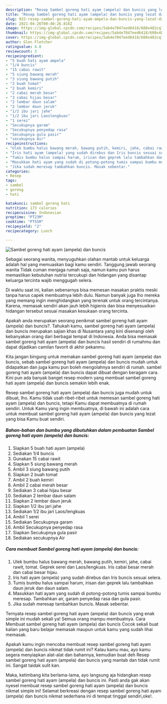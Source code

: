 ```yaml
---
description: "Resep Sambel goreng hati ayam (ampela) dan buncis yang lezat dan Mudah Dibuat"
title: "Resep Sambel goreng hati ayam (ampela) dan buncis yang lezat dan Mudah Dibuat"
slug: 933-resep-sambel-goreng-hati-ayam-ampela-dan-buncis-yang-lezat-dan-mudah-dibuat
date: 2021-04-26T00:40:26.816Z
image: https://img-global.cpcdn.com/recipes/5ab4e7047eed6418/680x482cq70/sambel-goreng-hati-ayam-ampela-dan-buncis-foto-resep-utama.jpg
thumbnail: https://img-global.cpcdn.com/recipes/5ab4e7047eed6418/680x482cq70/sambel-goreng-hati-ayam-ampela-dan-buncis-foto-resep-utama.jpg
cover: https://img-global.cpcdn.com/recipes/5ab4e7047eed6418/680x482cq70/sambel-goreng-hati-ayam-ampela-dan-buncis-foto-resep-utama.jpg
author: Glen Fletcher
ratingvalue: 4.8
reviewcount: 3
recipeingredient:
- "5 buah hati ayam ampela"
- "1/4 buncis"
- "15 cabai rawit"
- "5 siung bawang merah"
- "3 siung bawang putih"
- "2 buah tomat"
- "2 buah kemiri"
- "2 cabai merah besar"
- "3 cabai hijau besar"
- "2 lembar daun salam"
- "2 lembar daun jeruk"
- "1/2 ibu jari jahe"
- "1/2 ibu jari Laoslengkuas"
- "1 serei"
- "Secukupnya garam"
- "Secukupnya penyedap rasa"
- "Secukupnya gula pasir"
- "secukupnya Air"
recipeinstructions:
- "Ulek bumbu halus bawang merah, bawang putih, kemiri, jahe, cabai rawit, tomat. Geprek serei dan Laos/lengkuas. Iris cabai besar merah dan cabai besar hijau."
- "Iris hati ayam (ampela) yang sudah direbus dan Iris buncis sesuai selera."
- "Tumis bumbu halus sampai harum, irisan dan geprek lalu tambahkan daun jeruk dan daun salam."
- "Masukkan hati ayam yang sudah di potong-potong tumis sampai bumbu meresap. Tambahkan air, garam penyedap rasa dan gula pasir."
- "Jika sudah meresap tambahkan buncis. Masak sebentar."
categories:
- Resep
tags:
- sambel
- goreng
- hati

katakunci: sambel goreng hati 
nutrition: 173 calories
recipecuisine: Indonesian
preptime: "PT23M"
cooktime: "PT55M"
recipeyield: "2"
recipecategory: Lunch

---
```



![Sambel goreng hati ayam (ampela) dan buncis](https://img-global.cpcdn.com/recipes/5ab4e7047eed6418/680x482cq70/sambel-goreng-hati-ayam-ampela-dan-buncis-foto-resep-utama.jpg)

Sebagai seorang wanita, menyuguhkan olahan mantab untuk keluarga adalah hal yang memuaskan bagi kamu sendiri. Tanggung jawab seorang  wanita Tidak cuman menjaga rumah saja, namun kamu pun harus memastikan kebutuhan nutrisi tercukupi dan hidangan yang disantap keluarga tercinta wajib menggugah selera.

Di waktu  saat ini, kalian sebenarnya bisa memesan masakan praktis meski tanpa harus capek membuatnya lebih dulu. Namun banyak juga lho mereka yang memang ingin menghidangkan yang terenak untuk orang tercintanya. Karena, memasak sendiri akan jauh lebih higienis dan bisa menyesuaikan hidangan tersebut sesuai masakan kesukaan orang tercinta. 



Apakah anda merupakan seorang penikmat sambel goreng hati ayam (ampela) dan buncis?. Tahukah kamu, sambel goreng hati ayam (ampela) dan buncis merupakan sajian khas di Nusantara yang kini disenangi oleh kebanyakan orang dari berbagai tempat di Indonesia. Anda bisa memasak sambel goreng hati ayam (ampela) dan buncis hasil sendiri di rumahmu dan dapat dijadikan camilan favorit di akhir pekanmu.

Kita jangan bingung untuk memakan sambel goreng hati ayam (ampela) dan buncis, sebab sambel goreng hati ayam (ampela) dan buncis mudah untuk didapatkan dan juga kamu pun boleh mengolahnya sendiri di rumah. sambel goreng hati ayam (ampela) dan buncis dapat dibuat dengan beragam cara. Kini pun ada banyak banget resep modern yang membuat sambel goreng hati ayam (ampela) dan buncis semakin lebih enak.

Resep sambel goreng hati ayam (ampela) dan buncis juga mudah untuk dibuat, lho. Kamu tidak usah ribet-ribet untuk memesan sambel goreng hati ayam (ampela) dan buncis, tetapi Kamu dapat membuatnya di rumah sendiri. Untuk Kamu yang ingin membuatnya, di bawah ini adalah cara untuk membuat sambel goreng hati ayam (ampela) dan buncis yang lezat yang bisa Kamu buat sendiri.

<!--inarticleads1-->

##### Bahan-bahan dan bumbu yang dibutuhkan dalam pembuatan Sambel goreng hati ayam (ampela) dan buncis:

1. Siapkan 5 buah hati ayam (ampela)
1. Sediakan 1/4 buncis
1. Gunakan 15 cabai rawit
1. Siapkan 5 siung bawang merah
1. Ambil 3 siung bawang putih
1. Siapkan 2 buah tomat
1. Ambil 2 buah kemiri
1. Ambil 2 cabai merah besar
1. Sediakan 3 cabai hijau besar
1. Sediakan 2 lembar daun salam
1. Siapkan 2 lembar daun jeruk
1. Siapkan 1/2 ibu jari jahe
1. Sediakan 1/2 ibu jari Laos/lengkuas
1. Ambil 1 serei
1. Sediakan Secukupnya garam
1. Ambil Secukupnya penyedap rasa
1. Siapkan Secukupnya gula pasir
1. Sediakan secukupnya Air




<!--inarticleads2-->

##### Cara membuat Sambel goreng hati ayam (ampela) dan buncis:

1. Ulek bumbu halus bawang merah, bawang putih, kemiri, jahe, cabai rawit, tomat. Geprek serei dan Laos/lengkuas. Iris cabai besar merah dan cabai besar hijau.
1. Iris hati ayam (ampela) yang sudah direbus dan Iris buncis sesuai selera.
1. Tumis bumbu halus sampai harum, irisan dan geprek lalu tambahkan daun jeruk dan daun salam.
1. Masukkan hati ayam yang sudah di potong-potong tumis sampai bumbu meresap. Tambahkan air, garam penyedap rasa dan gula pasir.
1. Jika sudah meresap tambahkan buncis. Masak sebentar.




Ternyata resep sambel goreng hati ayam (ampela) dan buncis yang enak simple ini mudah sekali ya! Semua orang mampu membuatnya. Cara Membuat sambel goreng hati ayam (ampela) dan buncis Cocok sekali buat kalian yang baru belajar memasak maupun untuk kamu yang sudah lihai memasak.

Apakah kamu ingin mencoba membuat resep sambel goreng hati ayam (ampela) dan buncis nikmat tidak rumit ini? Kalau kamu mau, ayo kamu segera menyiapkan alat-alat dan bahannya, kemudian buat deh Resep sambel goreng hati ayam (ampela) dan buncis yang mantab dan tidak rumit ini. Sangat taidak sulit kan. 

Maka, ketimbang kita berlama-lama, ayo langsung aja hidangkan resep sambel goreng hati ayam (ampela) dan buncis ini. Pasti anda gak akan nyesel membuat resep sambel goreng hati ayam (ampela) dan buncis nikmat simple ini! Selamat berkreasi dengan resep sambel goreng hati ayam (ampela) dan buncis nikmat sederhana ini di tempat tinggal sendiri,oke!.

